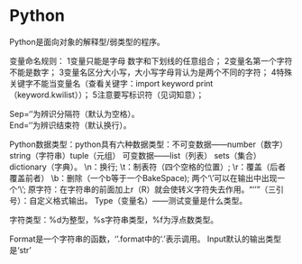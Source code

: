 # Python
Python是面向对象的解释型/弱类型的程序。

变量命名规则：
1变量只能是字母 数字和下划线的任意组合；
2变量名第一个字符不能是数字；
3变量名区分大小写，大小写字母背认为是两个不同的字符；
4特殊关键字不能当变量名（查看关键字：import keyword print（keyword.kwilist））；
5注意要写标识符（见词知意）；

Sep=‘’为辨识分隔符（默认为空格）。	
End=‘’为辨识结束符（默认换行）。

Python数据类型：python具有六种数据类型：不可变数据——number（数字） string（字符串）tuple（元组） 可变数据——list（列表） sets（集合） dictionary（字典）。
\n：换行;  \t：制表符（四个空格的位置）;  \r：覆盖（后者覆盖前者） \b：删除（一个b等于一个BakeSpace); 两个‘\\’可以在输出中出现一个‘\’; 原字符：在字符串的前面加上r（R）就会使转义字符失去作用。“‘’”（三引号）：自定义格式输出。
Type（变量名）——测试变量是什么类型。

字符类型：%d为整型，%s字符串类型，%f为浮点数类型。

Format是一个字符串的函数，‘’.format中的‘.’表示调用。
Input默认的输出类型是‘str’

